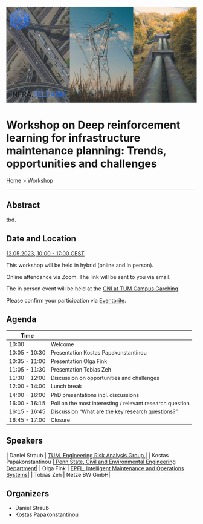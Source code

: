 
![Collage of infrastructure](/assets/images/infra-relearn-collage.png)
# Workshop on Deep reinforcement learning for infrastructure maintenance planning: Trends, opportunities and challenges

[Home](index.md) > Workshop

---
## Abstract

tbd.
## Date and Location

[12.05.2023, 10:00 - 17:00 CEST](https://www.timeanddate.com/worldclock/fixedtime.html?msg=Workshop+Deep+reinforcement+learning+for+infrastructure+maintenance+planning%3A+Trends%2C+opportunities+and+challenges&iso=20230512T0800&p1=1440&ah=7&am=0)

This workshop will be held in hybrid (online and in person).

Online attendance via Zoom. The link will be sent to you via email.

The in person event will be held at the [GNI at TUM Campus Garching](https://www.mdsi.tum.de/gni/getting-to-gni/).


Please confirm your participation via [Eventbrite](https://www.eventbrite.de/e/workshop-deep-reinforcement-learning-for-infrastructure-maintenance-plannig-tickets-621786890327). 


## Agenda

| Time |  |
| --- | --- |
| 10:00 | Welcome |
| 10:05 - 10:30 | Presentation Kostas Papakonstantinou | 
| 10:35 - 11:00 | Presentation Olga Fink | 
| 11:05 - 11:30 | Presentation Tobias Zeh |
| 11:30 - 12:00 | Discussion on opportunities and challenges |
| 12:00 - 14:00 | Lunch break |
| 14:00 - 16:00 | PhD presentations incl. discussions |
| 16:00 - 16:15 | Poll on the most interesting / relevant research question |
| 16:15 - 16:45 | Discussion “What are the key research questions?” |
| 16:45 - 17:00 | Closure | 

## Speakers

| Daniel Straub | [TUM, Engineering Risk Analysis Group ](https://www.cee.ed.tum.de/era/team/daniel-straub/) |
| Kostas Papakonstantinou |[ Penn State, Civil and Environmental Engineering Department](https://sites.psu.edu/kpapakon/)|
| Olga Fink | [EPFL, Intelligent Maintenance and Operations Systems](https://people.epfl.ch/olga.fink?lang=en)|
| Tobias Zeh | Netze BW GmbH|

## Organizers

- Daniel Straub
- Kostas Papakonstantinou


